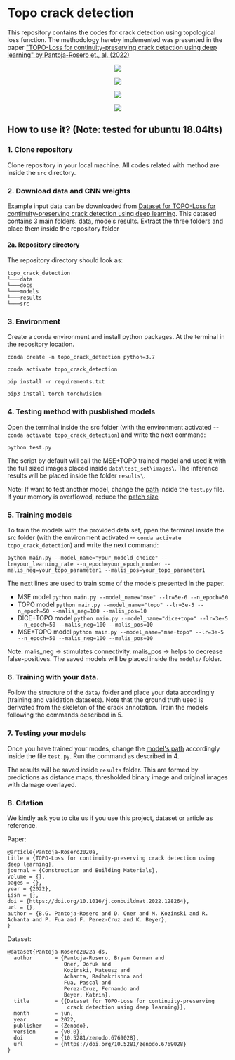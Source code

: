 # Topo crack detection
This repository contains the codes for crack detection using topological loss function. The methodology hereby implemented was presented in the paper ["TOPO-Loss for continuity-preserving crack detection using deep learning" by Pantoja-Rosero et., al. (2022)](https://doi.org/10.1016/j.conbuildmat.2022.128264)


<p align="center">
  <img src=docs/images/tcd_1.png>
</p>


<p align="center">
  <img src=docs/images/tcd_2.png>
</p>


<p align="center">
  <img src=docs/images/tcd_3.png>
</p>


<p align="center">
  <img src=docs/images/tcd_4.png>
</p>

## How to use it? (Note: tested for ubuntu 18.04lts)

### 1. Clone repository

Clone repository in your local machine. All codes related with method are inside the `src` directory.

### 2. Download data and CNN weights

Example input data can be downloaded from [Dataset for TOPO-Loss for continuity-preserving crack detection using deep learning](https://doi.org/10.5281/zenodo.6769028). This datased contains 3 main folders. data, models results. Extract the three folders and place them inside the repository folder

#### 2a. Repository directory

The repository directory should look as:

```
topo_crack_detection
└───data
└───docs
└───models
└───results
└───src
```

### 3. Environment

Create a conda environment and install python packages. At the terminal in the repository location.

`conda create -n topo_crack_detection python=3.7`

`conda activate topo_crack_detection`

`pip install -r requirements.txt`

`pip3 install torch torchvision`

### 4. Testing method with pusblished models

Open the terminal inside the src folder (with the environment activated -- `conda activate topo_crack_detection`) and write the next command:

`python test.py`

The script by default will call the MSE+TOPO trained model and used it with the full sized images placed inside `data\test_set\images\`. The inference results will be placed inside the folder `results\`.

Note: If want to test another model, change the [path](https://github.com/bgpantojar/topo_crack_detection/blob/fb21c6ebbb8af6017e90173dc82b2251a8f6967c/src/test.py#L30) inside the `test.py` file. If your memory is overflowed, reduce the [patch size](https://github.com/bgpantojar/topo_crack_detection/blob/fb21c6ebbb8af6017e90173dc82b2251a8f6967c/src/test.py#L38)

### 5. Training models

To train the models with the provided data set, ppen the terminal inside the src folder (with the environment activated -- `conda activate topo_crack_detection`) and write the next command:

`python main.py --model_name="your_modeld_choice" --lr=your_learning_rate --n_epoch=your_epoch_number --malis_neg=your_topo_parameter1 --malis_pos=your_topo_parameter1`

The next lines are used to train some of the models presented in the paper.

- MSE model 
`python main.py --model_name="mse" --lr=5e-6 --n_epoch=50`
- TOPO model 
`python main.py --model_name="topo" --lr=3e-5 --n_epoch=50 --malis_neg=100 --malis_pos=10`
- DICE+TOPO model 
`python main.py --model_name="dice+topo" --lr=3e-5 --n_epoch=50 --malis_neg=100 --malis_pos=10`
- MSE+TOPO model
`python main.py --model_name="mse+topo" --lr=3e-5 --n_epoch=50 --malis_neg=100 --malis_pos=10`

Note: malis_neg -> stimulates connectivity. malis_pos -> helps to decrease false-positives. The saved models will be placed inside the `models/` folder.


### 6. Training with your data.

Follow the structure of the `data/` folder and place your data accordingly (training and validation datasets). Note that the ground truth used is derivated from the skeleton of the crack annotation. Train the models following the commands described in 5.

### 7. Testing your models

Once you have trained your modes, change the [model's path](https://github.com/bgpantojar/topo_crack_detection/blob/fb21c6ebbb8af6017e90173dc82b2251a8f6967c/src/test.py#L30) accordingly inside the file `test.py`. Run the command as described in 4.

The results will be saved inside `results` folder. This are formed by predictions as distance maps, thresholded binary image and original images with damage overlayed.

### 8. Citation

We kindly ask you to cite us if you use this project, dataset or article as reference.

Paper:
```
@article{Pantoja-Rosero2020a,
title = {TOPO-Loss for continuity-preserving crack detection using deep learning},
journal = {Construction and Building Materials},
volume = {},
pages = {},
year = {2022},
issn = {},
doi = {https://doi.org/10.1016/j.conbuildmat.2022.128264},
url = {},
author = {B.G. Pantoja-Rosero and D. Oner and M. Kozinski and R. Achanta and P. Fua and F. Perez-Cruz and K. Beyer},
}
```
Dataset:
```
@dataset{Pantoja-Rosero2022a-ds,
  author       = {Pantoja-Rosero, Bryan German and
                  Oner, Doruk and
                  Kozinski, Mateusz and
                  Achanta, Radhakrishna and
                  Fua, Pascal and
                  Perez-Cruz, Fernando and
                  Beyer, Katrin},
  title        = {{Dataset for TOPO-Loss for continuity-preserving 
                   crack detection using deep learning}},
  month        = jun,
  year         = 2022,
  publisher    = {Zenodo},
  version      = {v0.0},
  doi          = {10.5281/zenodo.6769028},
  url          = {https://doi.org/10.5281/zenodo.6769028}
}
```
